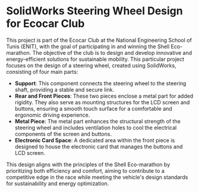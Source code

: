 # SolidWorks Steering Wheel Design for Ecocar Club

This project is part of the Ecocar Club at the National Engineering School of Tunis (ENIT), with the goal of participating in and winning the Shell Eco-marathon. The objective of the club is to design and develop innovative and energy-efficient solutions for sustainable mobility. This particular project focuses on the design of a steering wheel, created using SolidWorks, consisting of four main parts:

- **Support**: This component connects the steering wheel to the steering shaft, providing a stable and secure link.
- **Rear and Front Pieces**: These two pieces enclose a metal part for added rigidity. They also serve as mounting structures for the LCD screen and buttons, ensuring a smooth touch surface for a comfortable and ergonomic driving experience.
- **Metal Piece**: The metal part enhances the structural strength of the steering wheel and includes ventilation holes to cool the electrical components of the screen and buttons.
- **Electronic Card Space**: A dedicated area within the front piece is designed to house the electronic card that manages the buttons and LCD screen.

This design aligns with the principles of the Shell Eco-marathon by prioritizing both efficiency and comfort, aiming to contribute to a competitive edge in the race while meeting the vehicle's design standards for sustainability and energy optimization.
